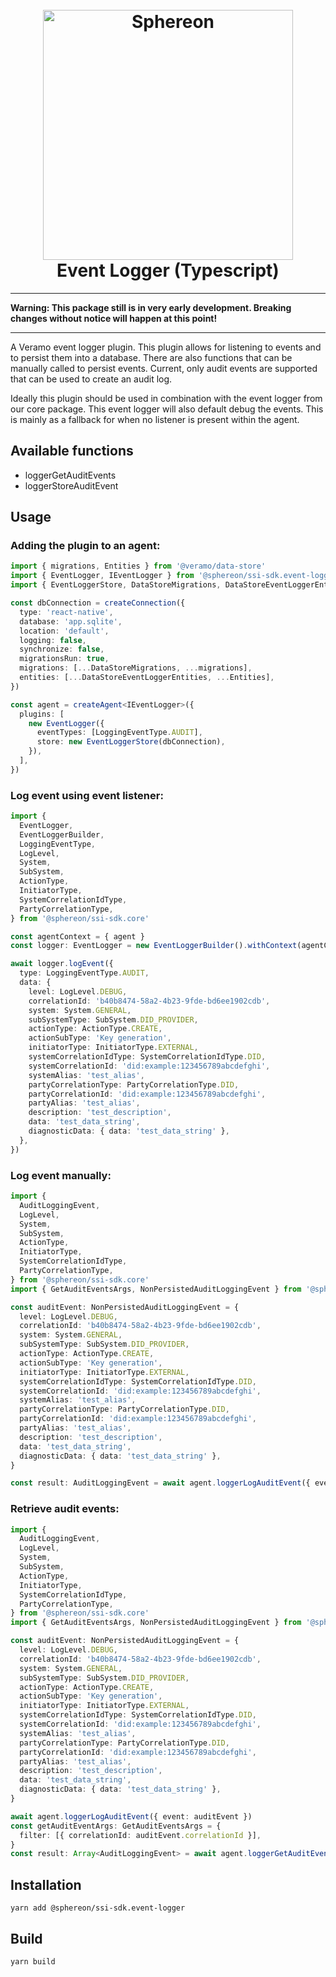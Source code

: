 <!--suppress HtmlDeprecatedAttribute -->
<h1 align="center">
  <br>
  <a href="https://www.sphereon.com"><img src="https://sphereon.com/content/themes/sphereon/assets/img/logo.svg" alt="Sphereon" width="400"></a>
  <br>Event Logger (Typescript) 
  <br>
</h1>

---

**Warning: This package still is in very early development. Breaking changes without notice will happen at this point!**

---

A Veramo event logger plugin. This plugin allows for listening to events and to persist them into a database.
There are also functions that can be manually called to persist events. Current, only audit events are supported that can be used to create an audit log.

Ideally this plugin should be used in combination with the event logger from our core package. This event logger will also default debug the events.
This is mainly as a fallback for when no listener is present within the agent.

## Available functions

- loggerGetAuditEvents
- loggerStoreAuditEvent

## Usage

### Adding the plugin to an agent:

```typescript
import { migrations, Entities } from '@veramo/data-store'
import { EventLogger, IEventLogger } from '@sphereon/ssi-sdk.event-logger'
import { EventLoggerStore, DataStoreMigrations, DataStoreEventLoggerEntities, LoggingEventType } from '@sphereon/ssi-sdk.data-store'

const dbConnection = createConnection({
  type: 'react-native',
  database: 'app.sqlite',
  location: 'default',
  logging: false,
  synchronize: false,
  migrationsRun: true,
  migrations: [...DataStoreMigrations, ...migrations],
  entities: [...DataStoreEventLoggerEntities, ...Entities],
})

const agent = createAgent<IEventLogger>({
  plugins: [
    new EventLogger({
      eventTypes: [LoggingEventType.AUDIT],
      store: new EventLoggerStore(dbConnection),
    }),
  ],
})
```

### Log event using event listener:

```typescript
import {
  EventLogger,
  EventLoggerBuilder,
  LoggingEventType,
  LogLevel,
  System,
  SubSystem,
  ActionType,
  InitiatorType,
  SystemCorrelationIdType,
  PartyCorrelationType,
} from '@sphereon/ssi-sdk.core'

const agentContext = { agent }
const logger: EventLogger = new EventLoggerBuilder().withContext(agentContext).withNamespace('custom_namespace').build()

await logger.logEvent({
  type: LoggingEventType.AUDIT,
  data: {
    level: LogLevel.DEBUG,
    correlationId: 'b40b8474-58a2-4b23-9fde-bd6ee1902cdb',
    system: System.GENERAL,
    subSystemType: SubSystem.DID_PROVIDER,
    actionType: ActionType.CREATE,
    actionSubType: 'Key generation',
    initiatorType: InitiatorType.EXTERNAL,
    systemCorrelationIdType: SystemCorrelationIdType.DID,
    systemCorrelationId: 'did:example:123456789abcdefghi',
    systemAlias: 'test_alias',
    partyCorrelationType: PartyCorrelationType.DID,
    partyCorrelationId: 'did:example:123456789abcdefghi',
    partyAlias: 'test_alias',
    description: 'test_description',
    data: 'test_data_string',
    diagnosticData: { data: 'test_data_string' },
  },
})
```

### Log event manually:

```typescript
import {
  AuditLoggingEvent,
  LogLevel,
  System,
  SubSystem,
  ActionType,
  InitiatorType,
  SystemCorrelationIdType,
  PartyCorrelationType,
} from '@sphereon/ssi-sdk.core'
import { GetAuditEventsArgs, NonPersistedAuditLoggingEvent } from '@sphereon/ssi-sdk.event-logger'

const auditEvent: NonPersistedAuditLoggingEvent = {
  level: LogLevel.DEBUG,
  correlationId: 'b40b8474-58a2-4b23-9fde-bd6ee1902cdb',
  system: System.GENERAL,
  subSystemType: SubSystem.DID_PROVIDER,
  actionType: ActionType.CREATE,
  actionSubType: 'Key generation',
  initiatorType: InitiatorType.EXTERNAL,
  systemCorrelationIdType: SystemCorrelationIdType.DID,
  systemCorrelationId: 'did:example:123456789abcdefghi',
  systemAlias: 'test_alias',
  partyCorrelationType: PartyCorrelationType.DID,
  partyCorrelationId: 'did:example:123456789abcdefghi',
  partyAlias: 'test_alias',
  description: 'test_description',
  data: 'test_data_string',
  diagnosticData: { data: 'test_data_string' },
}

const result: AuditLoggingEvent = await agent.loggerLogAuditEvent({ event: auditEvent })
```

### Retrieve audit events:

```typescript
import {
  AuditLoggingEvent,
  LogLevel,
  System,
  SubSystem,
  ActionType,
  InitiatorType,
  SystemCorrelationIdType,
  PartyCorrelationType,
} from '@sphereon/ssi-sdk.core'
import { GetAuditEventsArgs, NonPersistedAuditLoggingEvent } from '@sphereon/ssi-sdk.event-logger'

const auditEvent: NonPersistedAuditLoggingEvent = {
  level: LogLevel.DEBUG,
  correlationId: 'b40b8474-58a2-4b23-9fde-bd6ee1902cdb',
  system: System.GENERAL,
  subSystemType: SubSystem.DID_PROVIDER,
  actionType: ActionType.CREATE,
  actionSubType: 'Key generation',
  initiatorType: InitiatorType.EXTERNAL,
  systemCorrelationIdType: SystemCorrelationIdType.DID,
  systemCorrelationId: 'did:example:123456789abcdefghi',
  systemAlias: 'test_alias',
  partyCorrelationType: PartyCorrelationType.DID,
  partyCorrelationId: 'did:example:123456789abcdefghi',
  partyAlias: 'test_alias',
  description: 'test_description',
  data: 'test_data_string',
  diagnosticData: { data: 'test_data_string' },
}

await agent.loggerLogAuditEvent({ event: auditEvent })
const getAuditEventArgs: GetAuditEventsArgs = {
  filter: [{ correlationId: auditEvent.correlationId }],
}
const result: Array<AuditLoggingEvent> = await agent.loggerGetAuditEvents(getAuditEventArgs)
```

## Installation

```shell
yarn add @sphereon/ssi-sdk.event-logger
```

## Build

```shell
yarn build
```
